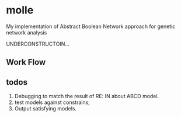 # molle
My implementation of Abstract Boolean Network approach for genetic network analysis

UNDERCONSTRUCTOIN...

## Work Flow

## todos

1. Debugging to match the result of RE: IN about ABCD model.
2. test models against constrains;
3. Output satisfying models.
